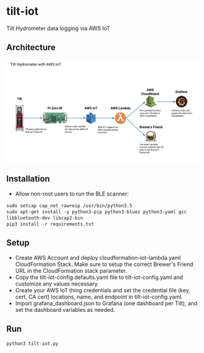 # tilt-iot
Tilt Hydrometer data logging via AWS IoT

## Architecture
![Overview](https://github.com/viyh/tilt-iot/raw/master/tilt-iot.png "Architecture Overview")

## Installation
* Allow non-root users to run the BLE scanner:
```
sudo setcap cap_net_raw+eip /usr/bin/python3.5
sudo apt-get install -y python3-pip python3-bluez python3-yaml gcc libbluetooth-dev libcap2-bin
pip3 install -r requirements.txt
```

## Setup
* Create AWS Account and deploy cloudformation-iot-lambda.yaml CloudFormation Stack. Make sure to setup the correct Brewer's Friend URL in the CloudFormation stack parameter.
* Copy the tilt-iot-config.defaults.yaml file to tilt-iot-config.yaml and customize any values necessary.
* Create your AWS IoT thing credentials and set the credential file (key, cert, CA cert) locations, name, and endpoint in tilt-iot-config.yaml.
* Import grafana_dashboard.json to Grafana (one dashboard per Tilt), and set the dashboard variables as needed.

## Run
```
python3 tilt-iot.py
```
